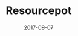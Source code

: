 ---
layout: site
title: "Resourcepot"
date: 2017-09-07
categories: [community]
version: 1.6.4
major: 1
minor: 6
patch: 4
slug: resourcepot
link: http://www.resourcepot.com/
permalink: /sites/:slug
---